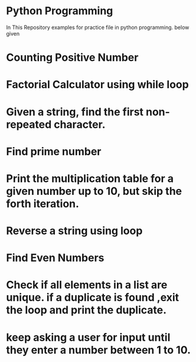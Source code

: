 # Python Programming

In This Repository examples for practice file in python programming.
below given 

# Counting Positive Number
# Factorial Calculator using while loop 
# Given a string, find the first non-repeated character.
#  Find prime number
# Print the multiplication table for a given number up to 10, but skip the forth iteration.
# Reverse a string using loop
# Find Even Numbers
# Check if all elements in a list are unique. if a duplicate is found ,exit the loop and print the duplicate.
# keep asking a user for input until they enter a number between 1 to 10.
